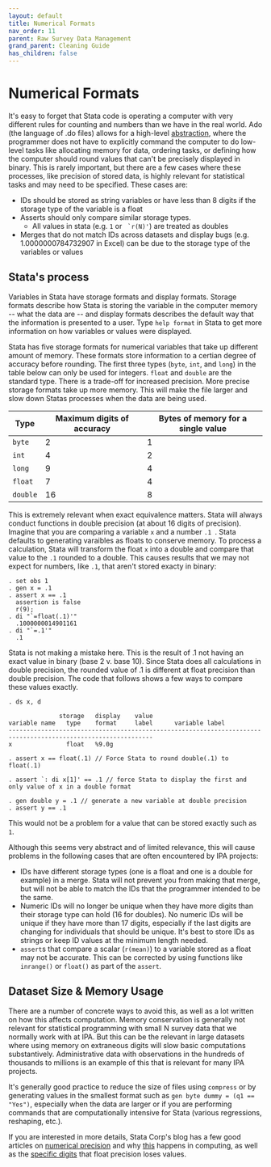 ```yaml
---
layout: default
title: Numerical Formats
nav_order: 11
parent: Raw Survey Data Management
grand_parent: Cleaning Guide
has_children: false
---
```


# Numerical Formats

It's easy to forget that Stata code is operating a computer with very different rules for counting and numbers than we have in the real world. Ado (the language of .do files) allows for a high-level [abstraction](https://en.wikipedia.org/wiki/Abstraction_layer), where the programmer does not have to explicitly command the computer to do low-level tasks like allocating memory for data, ordering tasks, or defining how the computer should round values that can't be precisely displayed in binary. This is rarely important, but there are a few cases where these processes, like precision of stored data, is highly relevant for statistical tasks and may need to be specified. These cases are: 
- IDs should be stored as string variables or have less than 8 digits if the storage type of the variable is a float
- Asserts should only compare similar storage types.
  - All values in stata (e.g. `1` or `` `r(N)'``) are treated as doubles
- Merges that do not match IDs across datasets and display bugs (e.g. 1.0000000784732907 in Excel) can be due to the storage type of the variables or values

## Stata's process

Variables in Stata have storage formats and display formats. Storage formats describe how Stata is storing the variable in the computer memory -- what the data are -- and display formats describes the default way that the information is presented to a user. Type `help format` in Stata to get more information on how variables or values were displayed.

Stata has five storage formats for numerical variables that take up different amount of memory. These formats store information to a certian degree of accuracy before rounding.  The first three types (`byte`, `int`, and `long`) in the table below can only be used for integers. `float` and `double` are the standard type. There is a trade-off for increased precision. More precise storage formats take up more memory. This will make the file larger and slow down Statas processes when the data are being used.

| Type | Maximum digits of accuracy | Bytes of memory for a single value|
| ---- | ----- |--------- |
| `byte`  | 2 | 1|
| `int`  | 4  | 2|
| `long`  | 9  | 4|
| `float`  | 7  | 4|
| `double`  | 16  | 8|

This is extremely relevant when exact equivalence matters. Stata will always conduct functions in double precision (at about 16 digits of precision). Imagine that you are comparing a variable `x` and a number `.1 `. Stata defaults to generating varaibles as floats to conserve memory. To process a calculation, Stata will transform the float `x` into a double and compare that value to the `.1` rounded to a double. This causes results that we may not expect for numbers, like `.1`, that aren't stored exacty in binary:

````
. set obs 1
. gen x = .1
. assert x == .1
  assertion is false
  r(9);
. di "`=float(.1)'"
  .1000000014901161
. di "`=.1'"
  .1
````

Stata is not making a mistake here. This is the result of .1 not having an exact value in binary (base 2 v. base 10). Since Stata does all calculations in double precision, the rounded value of .1 is different at float precision than double precision. The code that follows shows a few ways to compare these values exactly. 

````
. ds x, d

              storage   display    value
variable name   type    format     label      variable label
--------------------------------------------------------------------------------------------------------------
x               float   %9.0g       

. assert x == float(.1) // Force Stata to round double(.1) to float(.1)

. assert `: di x[1]' == .1 // force Stata to display the first and only value of x in a double format

. gen double y = .1 // generate a new variable at double precision
. assert y == .1

````

This would not be a problem for a value that can be stored exactly such as `1`.

Although this seems very abstract and of limited relevance, this will cause problems in the following cases that are often encountered by IPA projects:
- IDs have different storage types (one is a float and one is a double for example) in a merge. Stata will not prevent you from making that merge, but will not be able to match the IDs that the programmer intended to be the same.
- Numeric IDs will no longer be unique when they have more digits than their storage type can hold (16 for doubles). No numeric IDs will be unique if they have more than 17 digits, especially if the last digits are changing for individuals that should be unique. It's best to store IDs as strings or keep ID values at the minimum length needed.
- `assert`s that compare a scalar (`r(mean)`) to a variable stored as a float may not be accurate. This can be corrected by using functions like `inrange()` or `float()` as part of the `assert`.

## Dataset Size & Memory Usage 

There are a number of concrete ways to avoid this, as well as a lot written on how this affects computation. Memory conservation is generally not relevant for statistical programming with small N survey data that we normally work with at IPA. But this can be the relevant in large datasets where using memory on extraneous digits will slow basic computations substantively. Administrative data with observations in the hundreds of thousands to millions is an example of this that is relevant for many IPA projects. 

It's generally good practice to reduce the size of files using `compress` or by generating values in the smallest format such as  `gen byte dummy = (q1 == "Yes")`, especially when the data are larger or if you are performing commands that are computationally intensive for Stata (various regressions, reshaping, etc.). 

If you are interested in more details, Stata Corp's blog has a few good articles on [numerical precision](https://blog.stata.com/2011/06/17/precision-yet-again-part-i/) and why [this](https://blog.stata.com/2011/06/23/precision-yet-again-part-ii/) happens in computing, as well as the [specific digits](https://www.stata.com/support/faqs/data-management/float-data-type/) that float precision loses values.
